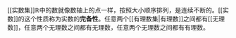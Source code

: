 [[实数集]]$\mathbb R$中的数就像数轴上的点一样，按照大小顺序排列，是连续不断的。[[实数]]的这个性质称为实数的**完备性**。任意两个[[有理数集|有理数]]之间都有[[无理数]]，任意两个无理数之间都有无理数，任意两个无理数之间都有有理数。